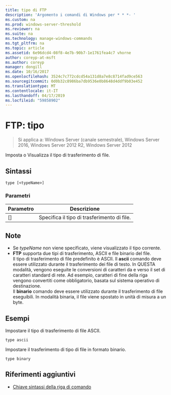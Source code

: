 ```yaml
---
title: tipo di FTP
description: 'Argomento i comandi di Windows per * * *- '
ms.custom: na
ms.prod: windows-server-threshold
ms.reviewer: na
ms.suite: na
ms.technology: manage-windows-commands
ms.tgt_pltfrm: na
ms.topic: article
ms.assetid: 6e96dcd4-08f8-4e7b-90b7-1e1761fea4c7 vhorne
author: coreyp-at-msft
ms.author: coreyp
manager: dongill
ms.date: 10/16/2017
ms.openlocfilehash: 3524c7c772cdcd54a131d8a7e8c8714fad9ce563
ms.sourcegitcommit: 0d0b32c8986ba7db9536e0b8648d4ddf9b03e452
ms.translationtype: MT
ms.contentlocale: it-IT
ms.lasthandoff: 04/17/2019
ms.locfileid: "59858902"
---
```

# <a name="ftp-type"></a>FTP: tipo

>Si applica a: Windows Server (canale semestrale), Windows Server 2016, Windows Server 2012 R2, Windows Server 2012

Imposta o Visualizza il tipo di trasferimento di file.   
## <a name="syntax"></a>Sintassi  
```  
type [<typeName>]  
```  
### <a name="parameters"></a>Parametri  
|Parametro|Descrizione|  
|-------|--------|  
|[<typeName>]|Specifica il tipo di trasferimento di file.|  
## <a name="remarks"></a>Note  
-   Se *typeName* non viene specificato, viene visualizzato il tipo corrente.  
-   **FTP** supporta due tipi di trasferimento, ASCII e file binario del file.  
    Il tipo di trasferimento di file predefinito è ASCII.  Il **ascii** comando deve essere utilizzato durante il trasferimento dei file di testo. In QUESTA modalità, vengono eseguite le conversioni di caratteri da e verso il set di caratteri standard di rete. Ad esempio, caratteri di fine della riga vengono convertiti come obbligatorio, basata sul sistema operativo di destinazione.  
    Il **binario** comando deve essere utilizzato durante il trasferimento di file eseguibili. In modalità binaria, il file viene spostato in unità di misura a un byte.  
## <a name="BKMK_Examples"></a>Esempi  
Impostare il tipo di trasferimento di file ASCII.  
```  
type ascii  
```  
Impostare il trasferimento di tipo di file in formato binario.  
```  
type binary  
```  
## <a name="additional-references"></a>Riferimenti aggiuntivi  
-   [Chiave sintassi della riga di comando](command-line-syntax-key.md)  

